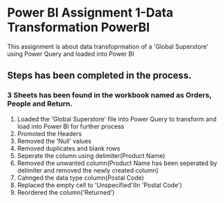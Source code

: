 # Power BI Assignment 1-Data Transformation PowerBI

This assignment is about data transfoprmation of a 'Global Superstore' using Power Query and loaded into Power BI

## Steps has been completed in the process.

### 3 Sheets has been found in the workbook named as Orders, People and Return.

1. Loaded the 'Global Superstore' file into Power Query to transform and load into Power BI for further process
2. Promoted the Headers
3. Removed the 'Null' values
4. Removed duplicates and blank rows
5. Seperate the column using delimiter(Product Name)
6. Removed the unwanted column(Product Name has been seperated by delimiter and removed the newly created column)
7. Cahnged the data type column(Postal Code)
8. Replaced the empty cell to 'Unspecified'(In 'Postal Code')
9. Reordered the column('Returned')

